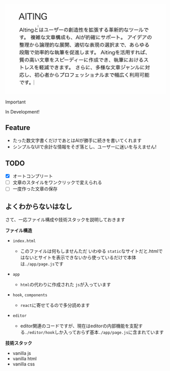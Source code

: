 ![head](./asset/header.gif)

> [!IMPORTANT]
> In Development!

## Feature

  - たった数文字書くだけであとはAIが勝手に続きを書いてくれます
  - シンプルなUIで余計な情報をそぎ落とし、ユーザーに迷いを与えません!

## TODO

* [X] オートコンプリート
* [ ] 文章のスタイルをワンクリックで変えられる
* [ ] 一度作った文章の保存

## よくわからないはなし

さて、一応ファイル構成や技術スタックを説明しておきます

**ファイル構造**

- `index.html`

  - このファイルは何もしませんただ
    いわゆる `static`なサイトだと.htmlではないとサイトを表示できないから使っているだけで本体は`./app/page.js`です

- `app`
  - `html`の代わりに作成された `js`が入っています
- `hook`, `components`
  - `react`に寄せてるので多分読めます
- `editor`
  - editor関連のコードですが、現在はeditorの内部機能を支配する`./editor/hook`しか入っておらず基本`./app/page.js`に含まれています

**技術スタック**

- vanilla js
- vanilla html
- vanilla css